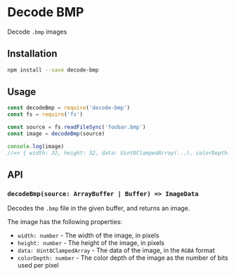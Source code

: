 # Decode BMP

Decode `.bmp` images

## Installation

```sh
npm install --save decode-bmp
```

## Usage

```js
const decodeBmp = require('decode-bmp')
const fs = require('fs')

const source = fs.readFileSync('foobar.bmp')
const image = decodeBmp(source)

console.log(image)
//=> { width: 32, height: 32, data: Uint8ClampedArray(...), colorDepth: 32 }
```

## API

### `decodeBmp(source: ArrayBuffer | Buffer) => ImageData`

Decodes the `.bmp` file in the given buffer, and returns an image.

The image has the following properties:

- `width: number` - The width of the image, in pixels
- `height: number` - The height of the image, in pixels
- `data: Uint8ClampedArray` - The data of the image, in the `RGBA` format
- `colorDepth: number` - The color depth of the image as the number of bits used per pixel
